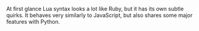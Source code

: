 At first glance Lua syntax looks a lot like Ruby, but it has its own subtle
quirks. It behaves very similarly to JavaScript, but also shares some
major features with Python.
